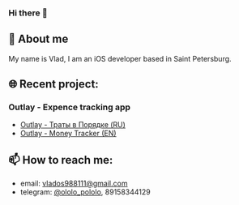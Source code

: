 ### Hi there 👋
## 🔭 About me
My name is Vlad, I am an iOS developer based in Saint Petersburg.
## 🌐 Recent project: 
### Outlay - Expence tracking app
  - [Outlay - Траты в Порядке (RU)](https://apps.apple.com/ru/app/outlay-%D1%82%D1%80%D0%B0%D1%82%D1%8B-%D0%B2-%D0%BF%D0%BE%D1%80%D1%8F%D0%B4%D0%BA%D0%B5/id6446603627)
  - [Outlay - Money Tracker (EN)](https://apps.apple.com/us/app/outlay-money-tracker/id6446603627)
## 📫 How to reach me: 
  - email: vlados988111@gmail.com
  - telegram: [@ololo_pololo](https://t.me/ololo_pololo), 89158344129
